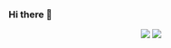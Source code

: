 ### Hi there 👋

<div align="center">
  <picture>
    <source srcset="https://github-readme-stats.vercel.app/api?username=im-perativa&show_icons=true&theme=dark"
      media="(prefers-color-scheme: dark)" />
    <source srcset="https://github-readme-stats.vercel.app/api?username=im-perativa&show_icons=true"
      media="(prefers-color-scheme: light), (prefers-color-scheme: no-preference)" />
    <img src="https://github-readme-stats.vercel.app/api?username=im-perativa&show_icons=true" />
  </picture>
  
  <picture>
    <source
      srcset="https://github-readme-stats.vercel.app/api/top-langs/?username=im-perativa&show_icons=true&theme=dark"
      media="(prefers-color-scheme: dark)" />
    <source srcset="https://github-readme-stats.vercel.app/api/top-langs/?username=im-perativa&show_icons=true"
      media="(prefers-color-scheme: light), (prefers-color-scheme: no-preference)" />
    <img src="https://github-readme-stats.vercel.app/api/top-langs/?username=im-perativa&show_icons=true" />
  </picture>
</div>
